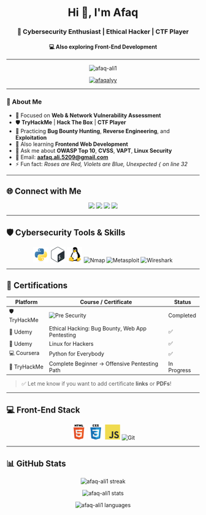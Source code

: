 <h1 align="center">Hi 👋, I'm Afaq</h1>
<h3 align="center">🔐 Cybersecurity Enthusiast | Ethical Hacker | CTF Player</h3>
<h4 align="center">💻 Also exploring Front-End Development</h4>

---

<p align="center">
  <img src="https://komarev.com/ghpvc/?username=afaq-ali1&label=Profile%20views&color=210eb4&style=flat" alt="afaq-ali1" />
</p>

<p align="center">
  <a href="https://twitter.com/afaqalyy" target="blank">
    <img src="https://img.shields.io/twitter/follow/afaqalyy?logo=twitter&style=for-the-badge" alt="afaqalyy" />
  </a>
</p>

---

### 🧠 About Me

- 🎯 Focused on **Web & Network Vulnerability Assessment**
- 🛡️ **TryHackMe** | **Hack The Box** | **CTF Player**
- 🐞 Practicing **Bug Bounty Hunting**, **Reverse Engineering**, and **Exploitation**
- 🌱 Also learning **Frontend Web Development**
- 💬 Ask me about **OWASP Top 10**, **CVSS**, **VAPT**, **Linux Security**
- 📧 Email: **aafaq.ali.5209@gmail.com**
- ⚡ Fun fact: *Roses are Red, Violets are Blue, Unexpected `{` on line 32*

---

## 🌐 Connect with Me

<p align="center">
  <a href="https://twitter.com/afaqalyy"><img src="https://img.shields.io/badge/Twitter-%231DA1F2.svg?style=for-the-badge&logo=Twitter&logoColor=white" /></a>
  <a href="https://instagram.com/afaq_x0"><img src="https://img.shields.io/badge/Instagram-%23E4405F.svg?style=for-the-badge&logo=Instagram&logoColor=white" /></a>
  <a href="https://www.linkedin.com/in/afaq-ali-53a659278/"><img src="https://img.shields.io/badge/LinkedIn-%230077B5.svg?style=for-the-badge&logo=linkedin&logoColor=white" /></a>
  <a href="https://tryhackme.com/p/afaqali"><img src="https://img.shields.io/badge/TryHackMe-%23212C42.svg?style=for-the-badge&logo=tryhackme&logoColor=white" /></a>
</p>

---

## 🛡️ Cybersecurity Tools & Skills

<p align="center">
  <img src="https://raw.githubusercontent.com/devicons/devicon/master/icons/python/python-original.svg" alt="Python" width="40" height="40"/>
  <img src="https://raw.githubusercontent.com/devicons/devicon/master/icons/bash/bash-original.svg" alt="Bash" width="40" height="40"/>
  <img src="https://raw.githubusercontent.com/devicons/devicon/master/icons/linux/linux-original.svg" alt="Linux" width="40" height="40"/>
  <img src="https://raw.githubusercontent.com/AliasIO/wappalyzer/master/src/drivers/webextension/images/icons/nmap.svg" alt="Nmap" width="40" height="40"/>
  <img src="https://upload.wikimedia.org/wikipedia/commons/8/8a/Metasploit_logo_and_wordmark.svg" alt="Metasploit" width="100" height="40"/>
  <img src="https://upload.wikimedia.org/wikipedia/commons/e/e7/Wireshark_Logo.svg" alt="Wireshark" width="100" height="40"/>
</p>

---

## 📜 Certifications

| Platform | Course / Certificate | Status |
|---------|----------------------|--------|
| 🛡️ TryHackMe | ![Pre Security](https://tryhackme-badges.s3.amazonaws.com/afaqali.png) | Completed |
| 🧠 Udemy | Ethical Hacking: Bug Bounty, Web App Pentesting | ✅ |
| 🧠 Udemy | Linux for Hackers | ✅ |
| 💻 Coursera | Python for Everybody | ✅ |
| 🎯 TryHackMe | Complete Beginner → Offensive Pentesting Path | In Progress |

> ✅ Let me know if you want to add certificate **links** or **PDFs**!

---

## 💻 Front-End Stack

<p align="center">
  <img src="https://raw.githubusercontent.com/devicons/devicon/master/icons/html5/html5-original-wordmark.svg" width="40" height="40" alt="HTML5"/>
  <img src="https://raw.githubusercontent.com/devicons/devicon/master/icons/css3/css3-original-wordmark.svg" width="40" height="40" alt="CSS3"/>
  <img src="https://raw.githubusercontent.com/devicons/devicon/master/icons/javascript/javascript-original.svg" width="40" height="40" alt="JavaScript"/>
  <img src="https://www.vectorlogo.zone/logos/git-scm/git-scm-icon.svg" width="40" height="40" alt="Git"/>
</p>

---

## 📊 GitHub Stats

<p align="center">
  <img src="https://github-readme-streak-stats.herokuapp.com/?user=afaq-ali1&theme=dark" alt="afaq-ali1 streak" />
</p>

<p align="center">
  <img src="https://github-readme-stats.vercel.app/api?username=afaq-ali1&show_icons=true&theme=dark&locale=en" alt="afaq-ali1 stats" />
</p>

<p align="center">
  <img src="https://github-readme-stats.vercel.app/api/top-langs?username=afaq-ali1&show_icons=true&theme=dark&locale=en&layout=compact" alt="afaq-ali1 languages" />
</p>
